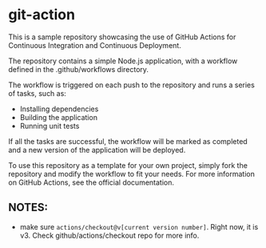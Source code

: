 # git-action

This is a sample repository showcasing the use of GitHub Actions for Continuous Integration and Continuous Deployment.

The repository contains a simple Node.js application, with a workflow defined in the .github/workflows directory.

The workflow is triggered on each push to the repository and runs a series of tasks, such as:

- Installing dependencies
- Building the application
- Running unit tests

If all the tasks are successful, the workflow will be marked as completed and a new version of the application will be deployed.

To use this repository as a template for your own project, simply fork the repository and modify the workflow to fit your needs. For more information on GitHub Actions, see the official documentation.

## NOTES:
- make sure `actions/checkout@v[current version number]`. Right now, it is v3. Check github/actions/checkout repo for more info.
